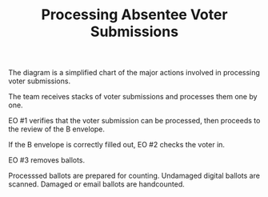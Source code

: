 ﻿---
layout: slide
title: "Processing Absentee Voter Submissions"
---

The diagram is a simplified chart of the major actions involved in processing voter submissions.

The team receives stacks of voter submissions and processes them one by one.

EO #1 verifies that the voter submission can be processed, then proceeds to the review of the B envelope.

If the B envelope is correctly filled out, EO #2 checks the voter in.

EO #3 removes ballots.

Processsed ballots are prepared for counting.  Undamaged digital ballots are scanned.  Damaged or email ballots are handcounted.
